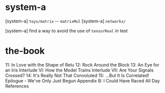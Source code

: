 # system-a

[system-a] `toys/matrix` -- `matrixMul`
[system-a] `networks/`

[system-a] find a way to avoid the use of `tensorReal` in test

# the-book

11: In Love with the Shape of Relu
12: Rock Around the Block
13: An Eye for an Iris
Interlude VI: How the Model Trains
Interlude VII: Are Your Signals Crossed?
14: It's Really Not That Convoluted
15: …But It Is Correlated!
Epilogue - We've Only Just Begun
Appendix B: I Could Have Raced All Day
References
